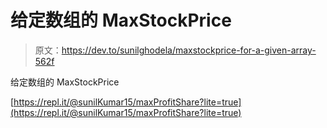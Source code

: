 # 给定数组的 MaxStockPrice

> 原文：<https://dev.to/sunilghodela/maxstockprice-for-a-given-array-562f>

给定数组的 MaxStockPrice

[https://repl.it/@sunilKumar15/maxProfitShare?lite=true](https://repl.it/@sunilKumar15/maxProfitShare?lite=true)